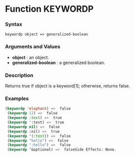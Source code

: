 <!-- Generated on 05/10/2020 by https://github.com/anto2oo/clhs-evolved -->

# Function KEYWORDP

### Syntax
`keywordp object => generalized-boolean`  


### Arguments and Values
- **object** : an object.   
- **generalized-boolean** : a generalized boolean.   


### Description
Returns true if object is a keyword[1]; otherwise, returns false.



### Examples
```lisp 
(keywordp 'elephant) =>  false
 (keywordp 12) =>  false
 (keywordp :test) =>  true
 (keywordp ':test) =>  true
 (keywordp nil) =>  false
 (keywordp :nil) =>  true
 (keywordp '(:test)) =>  false
 (keywordp "hello") =>  false
 (keywordp ":hello") =>  false
 (keywordp '&optional) =>  falseSide Effects: None.
```
